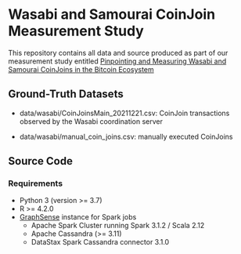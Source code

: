 # Wasabi and Samourai CoinJoin Measurement Study

This repository contains all data and source produced as part of our measurement study entitled [
Pinpointing and Measuring Wasabi and Samourai CoinJoins in the Bitcoin Ecosystem](https://arxiv.org/abs/2109.10229)

## Ground-Truth Datasets

* data/wasabi/CoinJoinsMain_20211221.csv: CoinJoin transactions observed by the Wasabi coordination server

* data/wasabi/manual_coin_joins.csv: manually executed CoinJoins

## Source Code

### Requirements

* Python 3 (version >= 3.7) 
* R >= 4.2.0
* [GraphSense](https://graphsense.info) instance for Spark jobs
  * Apache Spark Cluster running Spark 3.1.2 / Scala 2.12
  * Apache Cassandra (>= 3.11)
  * DataStax Spark Cassandra connector 3.1.0
